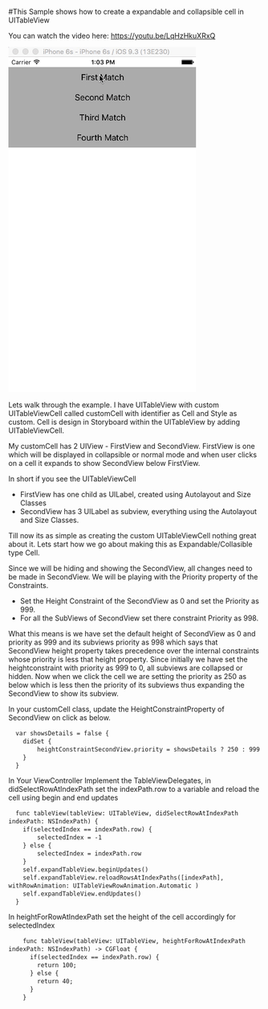#This Sample shows how to create a expandable and collapsible cell in UITableView

You can watch the video here: https://youtu.be/LqHzHkuXRxQ

![alt tag](https://github.com/quantumarun/quantumarun.github.io/blob/master/Images/ExpandableUITableViewCells.gif)



Lets walk through the example.
I have UITableView with custom UITableViewCell called customCell with identifier as Cell and Style as custom. Cell is design in Storyboard within the UITableView by adding UITableViewCell.

My customCell has 2 UIView - FirstView and SecondView. FirstView is one which will be displayed in collapsible or normal mode and when user clicks on a cell it expands to show SecondView below FirstView.

In short if you see the UITableViewCell
   - FirstView has one child as UILabel, created using Autolayout and Size Classes
   - SecondView has 3 UILabel as subview, everything using the Autolayout and Size Classes.

Till now its as simple as creating the custom UITableViewCell nothing great about it. Lets start how we go about making this as Expandable/Collasible type Cell.

Since we will be hiding and showing the SecondView, all changes need to be made in SecondView. We will be playing with the Priority property of the Constraints.

  - Set the Height Constraint of the SecondView as 0 and set the Priority as 999.
  - For all the SubViews of SecondView set there constraint Priority as 998.

What this means is we have set the default height of SecondView as 0 and priority as 999 and its subviews priority as 998 which says that SecondView height property takes precedence over the internal constraints whose priority is less that height property.
Since initially we have set the heightconstraint with priority as 999 to 0, all subviews are collapsed or hidden.
Now when we click the cell we are setting the priority as 250 as below which is less then the priority of its subviews thus expanding the SecondView to show its subview.

In your customCell class, update the HeightConstraintProperty of SecondView on click as below.

      var showsDetails = false {
        didSet {
            heightConstraintSecondView.priority = showsDetails ? 250 : 999
        }
      }

In Your ViewController
   Implement the TableViewDelegates, in didSelectRowAtIndexPath set the indexPath.row to a variable and reload the cell using begin and end updates
     
      func tableView(tableView: UITableView, didSelectRowAtIndexPath indexPath: NSIndexPath) {
        if(selectedIndex == indexPath.row) {
            selectedIndex = -1
        } else {
            selectedIndex = indexPath.row
        }
        self.expandTableView.beginUpdates()
        self.expandTableView.reloadRowsAtIndexPaths([indexPath], withRowAnimation: UITableViewRowAnimation.Automatic )
        self.expandTableView.endUpdates()
      }
        
        
   In heightForRowAtIndexPath set the height of the cell accordingly for selectedIndex
         
        func tableView(tableView: UITableView, heightForRowAtIndexPath indexPath: NSIndexPath) -> CGFloat {
          if(selectedIndex == indexPath.row) {
            return 100;
          } else {
            return 40;
          }
        }
